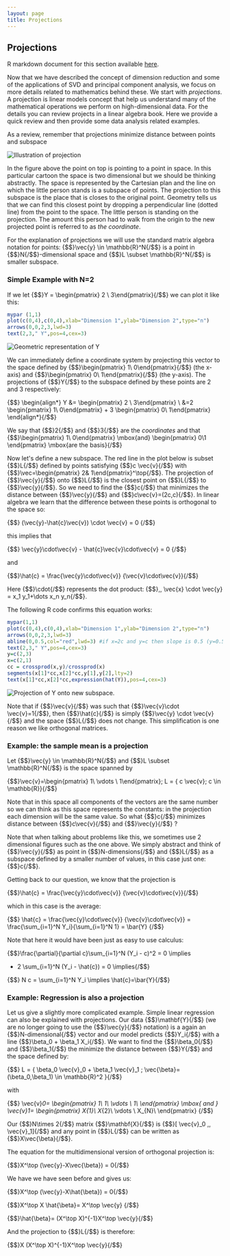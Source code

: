 ```yaml
---
layout: page
title: Projections
---
```




## Projections

R markdown document for this section available [here](https://github.com/genomicsclass/labs/tree/master/course3/projections.Rmd).

Now that we have described the concept of dimension reduction and some of the applications of SVD and principal component analysis, we focus on more details related to mathematics behind these. We start with _projections_. A projection is linear models concept that help us understand many of the mathematical operations we perform on high-dimensional data. For the details you can review projects in a linear algebra book. Here we provide a quick review and then provide some data analysis related examples. 

As a review, remember that projections minimize distance between points and subspace

![Illustration of projection](http://upload.wikimedia.org/wikipedia/commons/8/84/Linalg_projection_3.png)

In the figure above the point on top is pointing to a point in space. In this particular cartoon the space is two dimensional but we should be thinking abstractly. The space is represented by the Cartesian plan and the line on which the little person stands is a subspace of points. The projection to this subspace is the place that is closes to the original point. Geometry tells us that we can find this closest point by dropping a perpendicular line (dotted line) from the point to the space. The little person is standing on the projection.  The amount this person had to walk from the origin to the new projected point is referred to as _the coordinate_. 

For the explanation of projections we will use the standard matrix algebra notation for points: {$$}\vec{y} \in \mathbb{R}^N{/$$} is a point in {$$}N{/$$}-dimensional space and {$$}L \subset \mathbb{R}^N{/$$} is smaller subspace. 


### Simple Example with N=2



If we let {$$}Y = \begin{pmatrix} 2 \\ 3\end{pmatrix}{/$$} we can plot it like this:


```r
mypar (1,1)
plot(c(0,4),c(0,4),xlab="Dimension 1",ylab="Dimension 2",type="n")
arrows(0,0,2,3,lwd=3)
text(2,3," Y",pos=4,cex=3)
```

![Geometric representation of Y](images/R/projections-tmp-point-1.png) 

We can immediately define a coordinate system by projecting this vector to the space defined by 
{$$}\begin{pmatrix} 1\\ 0\end{pmatrix}{/$$} (the x-axis) and {$$}\begin{pmatrix} 0\\ 1\end{pmatrix}{/$$} (the y-axis). The projections of {$$}Y{/$$} to the subspace defined by these points are 2 and 3 respectively:

{$$}
\begin{align*}
Y &= \begin{pmatrix} 2 \\ 3\end{pmatrix} \\
&=2  \begin{pmatrix} 1\\ 0\end{pmatrix} + 3 \begin{pmatrix} 0\\ 1\end{pmatrix} 
\end{align*}{/$$}

We say that {$$}2{/$$} and {$$}3{/$$} are the _coordinates_ and that 
{$$}\begin{pmatrix} 1\\ 0\end{pmatrix} \mbox{and} \begin{pmatrix} 0\\1 \end{pmatrix} \mbox{are the basis}{/$$}

Now let's define a new subspace. The red line in the plot below is subset {$$}L{/$$} defined by points satisfying {$$}c \vec{v}{/$$} with {$$}\vec=\begin{pmatrix} 2& 1\end{pmatrix}^\top{/$$}. The projection of {$$}\vec{y}{/$$} onto {$$}L{/$$} is the closest point on {$$}L{/$$} to {$$}\vec{y}{/$$}. So we need to find the {$$}c{/$$} that minimizes the distance between {$$}\vec{y}{/$$} and {$$}c\vec{v}=(2c,c){/$$}. In linear algebra we learn that the difference between these points is orthogonal to the space so:

{$$}
(\vec{y}-\hat{c}\vec{v}) \cdot \vec{v} = 0
{/$$}

this implies that 

{$$}
\vec{y}\cdot\vec{v} - \hat{c}\vec{v}\cdot\vec{v} =  0
{/$$}

and 

{$$}\hat{c} = \frac{\vec{y}\cdot\vec{v}}
{\vec{v}\cdot\vec{v}}{/$$}

Here {$$}\cdot{/$$} represents the dot product: {$$}\,\, \vec{x} \cdot \vec{y} = x_1 y_1+\dots x_n y_n{/$$}.

The following R code confirms this equation works:


```r
mypar(1,1)
plot(c(0,4),c(0,4),xlab="Dimension 1",ylab="Dimension 2",type="n")
arrows(0,0,2,3,lwd=3)
abline(0,0.5,col="red",lwd=3) #if x=2c and y=c then slope is 0.5 (y=0.5x)
text(2,3," Y",pos=4,cex=3)
y=c(2,3)
x=c(2,1)
cc = crossprod(x,y)/crossprod(x)
segments(x[1]*cc,x[2]*cc,y[1],y[2],lty=2)
text(x[1]*cc,x[2]*cc,expression(hat(Y)),pos=4,cex=3)
```

![Projection of Y onto new subspace.](images/R/projections-tmp-projection-1.png) 

Note that if {$$}\vec{v}{/$$} was such that {$$}\vec{v}\cdot \vec{v}=1{/$$},  then {$$}\hat{c}{/$$} is simply {$$}\vec{y} \cdot \vec{v}{/$$} and the space {$$}L{/$$} does not change. This simplification is one reason we like orthogonal matrices. 

### Example: the sample mean is a projection

Let {$$}\vec{y} \in \mathbb{R}^N{/$$} 
and {$$}L \subset \mathbb{R}^N{/$$} is the space spanned by 

{$$}\vec{v}=\begin{pmatrix} 1\\ \vdots \\  1\end{pmatrix};
L = \{ c \vec{v}; c \in \mathbb{R}\}{/$$}

Note that in this space all components of the vectors are the same number so we can think as this space represents the constants: in the projection each dimension will be the same value. So what {$$}c{/$$} minimizes distance between {$$}c\vec{v}{/$$} and {$$}\vec{y}{/$$} ? 

Note that when talking about problems like this, we sometimes use 2 dimensional figures such as the one above. We simply abstract and think of {$$}\vec{y}{/$$} as point in {$$}N-dimensions{/$$} and {$$}L{/$$} as a subspace defined by a smaller number of values, in this case just one: {$$}c{/$$}. 

Getting back to our question, we know that the projection is 

{$$}\hat{c} = \frac{\vec{y}\cdot\vec{v}}
{\vec{v}\cdot\vec{v}}{/$$}

which in this case is the average:

{$$}
\hat{c} = \frac{\vec{y}\cdot\vec{v}}
{\vec{v}\cdot\vec{v}} = \frac{\sum_{i=1}^N Y_i}{\sum_{i=1}^N 1} = \bar{Y}
{/$$}


Note that here it would have been just as easy to use calculus:

{$$}\frac{\partial}{\partial c}\sum_{i=1}^N (Y_i - c)^2 = 0 \implies 
 - 2 \sum_{i=1}^N (Y_i - \hat{c}) = 0 \implies{/$$}

{$$} N c = \sum_{i=1}^N Y_i \implies \hat{c}=\bar{Y}{/$$}



### Example: Regression is also a projection
 
Let us give a slightly more complicated example. Simple linear regression can also be explained with projections.  Our data {$$}\mathbf{Y}{/$$} (we are no longer going to use the {$$}\vec{y}{/$$} notation) is a again an {$$}N-dimensional{/$$} vector and our model predicts {$$}Y_i{/$$} with a line {$$}\beta_0 + \beta_1 X_i{/$$}. We want to find the {$$}\beta_0{/$$} and {$$}\beta_1{/$$} the minimize the distance between {$$}Y{/$$} and the space defined by:

{$$} L = \{ \beta_0 \vec{v}_0 + \beta_1 \vec{v}_1 ; \vec{\beta}=(\beta_0,\beta_1) \in \mathbb{R}^2 \}{/$$}

with 

{$$}
\vec{v}_0=
\begin{pmatrix}
1\\
1\\
\vdots \\
1\\
\end{pmatrix} 
\mbox{ and }
\vec{v}_1=
\begin{pmatrix}
X_{1}\\
X_{2}\\
\vdots \\
X_{N}\\
\end{pmatrix} 
{/$$}


Our {$$}N\times 2{/$$} matrix {$$}\mathbf{X}{/$$} is {$$}[ \vec{v}_0 \,\, \vec{v}_1]{/$$} and any point in {$$}L{/$$} can be written as {$$}X\vec{\beta}{/$$}. 

The equation for the multidimensional version of orthogonal projection is:

{$$}X^\top (\vec{y}-X\vec{\beta}) = 0{/$$}

We have we have seen before and gives us:

{$$}X^\top (\vec{y}-X\hat{\beta}) = 0{/$$}

{$$}X^\top X \hat{\beta}=  X^\top \vec{y} {/$$}

{$$}\hat{\beta}= (X^\top X)^{-1}X^\top \vec{y}{/$$}

And the projection to {$$}L{/$$} is therefore:

{$$}X (X^\top X)^{-1}X^\top \vec{y}{/$$}




